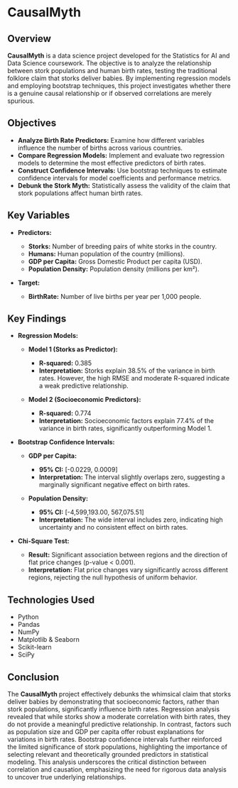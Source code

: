 # CausalMyth

## Overview

**CausalMyth** is a data science project developed for the Statistics for AI and Data Science coursework. The objective is to analyze the relationship between stork populations and human birth rates, testing the traditional folklore claim that storks deliver babies. By implementing regression models and employing bootstrap techniques, this project investigates whether there is a genuine causal relationship or if observed correlations are merely spurious.

## Objectives

- **Analyze Birth Rate Predictors:** Examine how different variables influence the number of births across various countries.
- **Compare Regression Models:** Implement and evaluate two regression models to determine the most effective predictors of birth rates.
- **Construct Confidence Intervals:** Use bootstrap techniques to estimate confidence intervals for model coefficients and performance metrics.
- **Debunk the Stork Myth:** Statistically assess the validity of the claim that stork populations affect human birth rates.

## Key Variables

- **Predictors:**
  - **Storks:** Number of breeding pairs of white storks in the country.
  - **Humans:** Human population of the country (millions).
  - **GDP per Capita:** Gross Domestic Product per capita (USD).
  - **Population Density:** Population density (millions per km²).

- **Target:**
  - **BirthRate:** Number of live births per year per 1,000 people.

## Key Findings

- **Regression Models:**
  - **Model 1 (Storks as Predictor):**
    - **R-squared:** 0.385
    - **Interpretation:** Storks explain 38.5% of the variance in birth rates. However, the high RMSE and moderate R-squared indicate a weak predictive relationship.
  
  - **Model 2 (Socioeconomic Predictors):**
    - **R-squared:** 0.774
    - **Interpretation:** Socioeconomic factors explain 77.4% of the variance in birth rates, significantly outperforming Model 1.
  
- **Bootstrap Confidence Intervals:**
  - **GDP per Capita:**
    - **95% CI:** [-0.0229, 0.0009]
    - **Interpretation:** The interval slightly overlaps zero, suggesting a marginally significant negative effect on birth rates.
  
  - **Population Density:**
    - **95% CI:** [-4,599,193.00, 567,075.51]
    - **Interpretation:** The wide interval includes zero, indicating high uncertainty and no consistent effect on birth rates.
  
- **Chi-Square Test:**
  - **Result:** Significant association between regions and the direction of flat price changes (p-value < 0.001).
  - **Interpretation:** Flat price changes vary significantly across different regions, rejecting the null hypothesis of uniform behavior.

## Technologies Used

- Python
- Pandas
- NumPy
- Matplotlib & Seaborn
- Scikit-learn
- SciPy

## Conclusion

The **CausalMyth** project effectively debunks the whimsical claim that storks deliver babies by demonstrating that socioeconomic factors, rather than stork populations, significantly influence birth rates. Regression analysis revealed that while storks show a moderate correlation with birth rates, they do not provide a meaningful predictive relationship. In contrast, factors such as population size and GDP per capita offer robust explanations for variations in birth rates. Bootstrap confidence intervals further reinforced the limited significance of stork populations, highlighting the importance of selecting relevant and theoretically grounded predictors in statistical modeling. This analysis underscores the critical distinction between correlation and causation, emphasizing the need for rigorous data analysis to uncover true underlying relationships.

